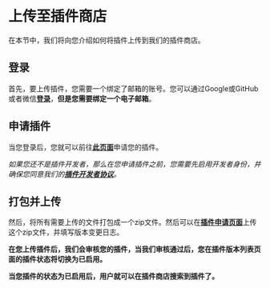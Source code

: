 # 上传至插件商店

在本节中，我们将向您介绍如何将插件上传到我们的插件商店。

## 登录

首先，要上传插件，您需要一个绑定了邮箱的账号。您可以通过Google或GitHub或者微信[**登录**](https://myrest.top/user/login)，**但是您需要绑定一个电子邮箱**。

## 申请插件

当您登录后，您就可以前往[**此页面**](https://myrest.top/user/plugin)申请您的插件。

*如果您还不是插件开发者，那么在您申请插件之前，您需要先启用开发者身份，并确保您同意我们的[**插件开发者协议**](https://myrest.top/support/developer)。*

## 打包并上传

然后，将所有需要上传的文件打包成一个zip文件。然后可以在[**插件申请页面**](https://myrest.top/user/plugin)上传这个zip文件，并填写版本变更日志。

**在您上传插件后，我们会审核您的插件，当我们审核通过后，您在插件版本列表页面的插件状态将切换为已启用。**

**当您插件的状态为已启用后，用户就可以在插件商店搜索到插件了。**